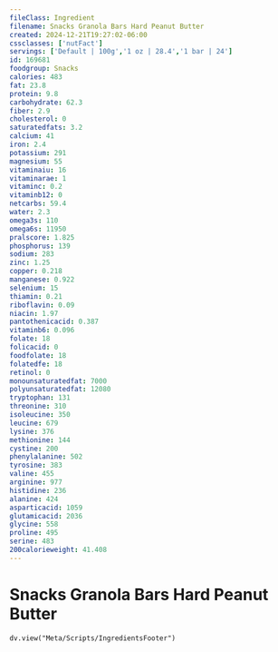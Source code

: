 ```yaml
---
fileClass: Ingredient
filename: Snacks Granola Bars Hard Peanut Butter
created: 2024-12-21T19:27:02-06:00
cssclasses: ['nutFact']
servings: ['Default | 100g','1 oz | 28.4','1 bar | 24']
id: 169681
foodgroup: Snacks
calories: 483
fat: 23.8
protein: 9.8
carbohydrate: 62.3
fiber: 2.9
cholesterol: 0
saturatedfats: 3.2
calcium: 41
iron: 2.4
potassium: 291
magnesium: 55
vitaminaiu: 16
vitaminarae: 1
vitaminc: 0.2
vitaminb12: 0
netcarbs: 59.4
water: 2.3
omega3s: 110
omega6s: 11950
pralscore: 1.825
phosphorus: 139
sodium: 283
zinc: 1.25
copper: 0.218
manganese: 0.922
selenium: 15
thiamin: 0.21
riboflavin: 0.09
niacin: 1.97
pantothenicacid: 0.387
vitaminb6: 0.096
folate: 18
folicacid: 0
foodfolate: 18
folatedfe: 18
retinol: 0
monounsaturatedfat: 7000
polyunsaturatedfat: 12080
tryptophan: 131
threonine: 310
isoleucine: 350
leucine: 679
lysine: 376
methionine: 144
cystine: 200
phenylalanine: 502
tyrosine: 383
valine: 455
arginine: 977
histidine: 236
alanine: 424
asparticacid: 1059
glutamicacid: 2036
glycine: 558
proline: 495
serine: 483
200calorieweight: 41.408
---
```


# Snacks Granola Bars Hard Peanut Butter

```dataviewjs
dv.view("Meta/Scripts/IngredientsFooter")
```